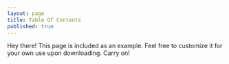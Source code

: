 ```yaml
---
layout: page
title: Table Of Contents
published: true
---
```


<p class="message">
  Hey there! This page is included as an example. Feel free to customize it for your own use upon downloading. Carry on!
</p>
